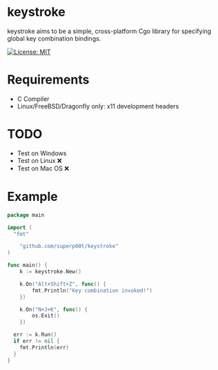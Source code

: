 # keystroke

keystroke aims to be a simple, cross-platform Cgo library for specifying global key combination bindings.

[![License: MIT](https://img.shields.io/badge/License-MIT-yellow.svg)](https://opensource.org/licenses/MIT)

# Requirements

- C Compiler
- Linux/FreeBSD/Dragonfly only: x11 development headers

# TODO

- Test on Windows 
- Test on Linux ❌ 
- Test on Mac OS ❌

# Example

```go
package main

import (
  "fmt"

	"github.com/superp00t/keystroke"
)

func main() {
	k := keystroke.New()

	k.On("Alt+Shift+Z", func() {
		fmt.Println("Key combination invoked!")
	})

	k.On("N+J+K", func() {
		os.Exit()
	})

  err := k.Run()
  if err != nil {
    fmt.Println(err)
  }
}
```